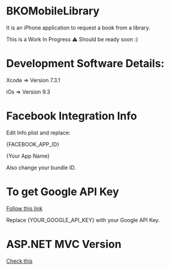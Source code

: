 # BKOMobileLibrary
It is an iPhone application to request a book from a library.

This is a Work In Progress ⚠️ Should be ready soon :)


# Development Software Details:

Xcode => Version 7.3.1

iOs   => Version 9.3

# Facebook Integration Info

Edit Info.plist and replace:

{FACEBOOK_APP_ID}

{Your App Name}


Also change your bundle ID.


# To get Google API Key

[Follow this link](https://developers.google.com/maps/documentation/ios-sdk/get-api-key)

Replace {YOUR_GOOGLE_API_KEY} with your Google API Key.

# ASP.NET MVC Version

[Check this](https://github.com/nithinvelluva/OnlineLib_Web_Project)